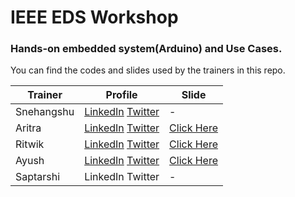 # IEEE EDS Workshop

### Hands-on embedded system(Arduino) and Use Cases.

You can find the codes and slides used by the trainers in this repo. 

|Trainer|Profile|Slide|
|---|---|---|
|Snehangshu|[LinkedIn](https://www.linkedin.com/in/snehangshu-bhattacharya-3891b5153/) [Twitter](https://twitter.com/snehangshu_)|-|
|Aritra|[LinkedIn](https://www.linkedin.com/in/arig23498/) [Twitter](https://twitter.com/ariG23498)|[Click Here](https://github.com/IEEE-EDS-NSEC/embeddedworkshop1/blob/master/Aritra%20IEEE%20Arduino.pdf)|
|Ritwik|[LinkedIn](https://www.linkedin.com/in/ritwik-raha/) [Twitter](https://twitter.com/RahaRitwikhttps://twitter.com/RahaRitwik)|[Click Here](https://github.com/IEEE-EDS-NSEC/embeddedworkshop1/blob/master/CONTROL%20THEORY.pdf)|
|Ayush|[LinkedIn](https://www.linkedin.com/in/ayush-thakur-731914149/) [Twitter](https://twitter.com/ayushthakur0)|[Click Here](https://github.com/IEEE-EDS-NSEC/embeddedworkshop1/blob/master/IEEE_millis_gyro.pdf)|
|Saptarshi|LinkedIn Twitter|-|

